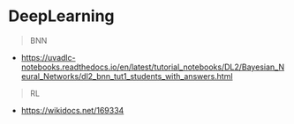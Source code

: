 # DeepLearning

> BNN
- https://uvadlc-notebooks.readthedocs.io/en/latest/tutorial_notebooks/DL2/Bayesian_Neural_Networks/dl2_bnn_tut1_students_with_answers.html

> RL
- https://wikidocs.net/169334
